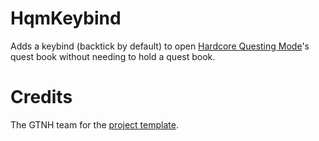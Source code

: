 # HqmKeybind

Adds a keybind (backtick by default) to open [Hardcore Questing Mode](https://www.curseforge.com/minecraft/mc-mods/hardcore-questing-mode)'s quest book without needing to hold a quest book.

# Credits
The GTNH team for the [project template](https://github.com/GTNewHorizons/ExampleMod1.7.10).
